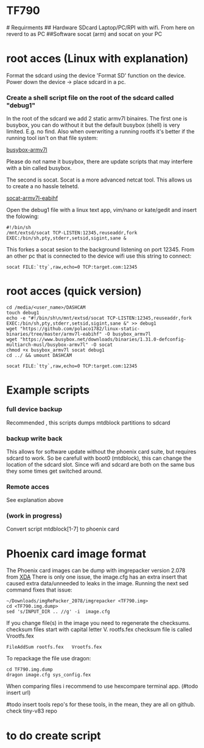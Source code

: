 
# TF790
<what is>
# Requirments
## Hardware
SDcard
Laptop/PC/RPI with wifi. From here on reverd to as PC
##Software
socat (arm) and socat on your PC


# root acces (Linux with explanation)
Format the sdcard using the device 'Format SD' function on the device.
Power down the device -> place sdcard in a pc.

### Create a shell script file on the root of the sdcard called "debug1"

In the root of the sdcard we add 2 static armv7l binaires. 
The first one is busybox, you can do without it but the default busybox (shell) is very limited. E.g. no find. 
Also when overwriting a running rootfs it's better if the running tool isn't on that file system:

[busybox-armv7l](https://www.busybox.net/downloads/binaries/1.31.0-defconfig-multiarch-musl/busybox-armv7l)

Please do not name it busybox, there are update scripts that may interfere with a bin called busybox.

The second is socat. Socat is a more advanced netcat tool. This allows us to create a no hassle telnetd.

[socat-armv7l-eabihf](https://github.com/polaco1782/linux-static-binaries/tree/master/armv7l-eabihf)

Open the debug1 file with a linux text app, vim/nano or kate/gedit and insert the folowing:

```
#!/bin/sh
/mnt/extsd/socat TCP-LISTEN:12345,reuseaddr,fork EXEC:/bin/sh,pty,stderr,setsid,sigint,sane &
```
This forkes a socat sesion to the background listening on port 12345.
From an other pc that is connected to the device wifi use this string to connect:
```
socat FILE:`tty`,raw,echo=0 TCP:target.com:12345
```

# root acces (quick version)
```
cd /media/<user_name>/DASHCAM
touch debug1
echo -e "#!/bin/sh\n/mnt/extsd/socat TCP-LISTEN:12345,reuseaddr,fork EXEC:/bin/sh,pty,stderr,setsid,sigint,sane &" >> debug1
wget "https://github.com/polaco1782/linux-static-binaries/tree/master/armv7l-eabihf" -O busybox_armv7l
wget "https://www.busybox.net/downloads/binaries/1.31.0-defconfig-multiarch-musl/busybox-armv7l" -O socat
chmod +x busybox_armv7l socat debug1
cd ../ && umount DASHCAM
```

```
socat FILE:`tty`,raw,echo=0 TCP:target.com:12345
```

# Example scripts

###  full device backup 
Recommended , this scripts dumps mtdblock partitions to sdcard 
### backup write back
This allows for software update without the phoenix card suite, but requires sdcard to work.
So be carefull with boot0 (mtdblock), this can change the location of the sdcard slot. Since wifi and sdcard are both on the same bus they some times get switched around.
### Remote acces 
See explanation above
###  (work in progress) 
Convert script mtdblock[1-7] to phoenix card

# Phoenix card image format
The Phoenix card images can be dump with imgrepacker version 2.078 from [XDA](https://xdaforums.com/tags/imgrepacker/)
There is only one issue, the image.cfg has an extra insert that caused extra data/unneeded to leaks in the image. Running the next sed command fixes that issue:
```
~/Downloads/imgRePacker_2078/imgrepacker <TF790.img>
cd <TF790.img.dump>
sed 's/INPUT_DIR .. //g' -i  image.cfg
```
If you change file(s) in the image you need to regenerate the checksums. checksum files start with capital letter V.
rootfs.fex checksum file is called Vrootfs.fex
```
FileAddSum rootfs.fex   Vrootfs.fex
```
To repackage the file use dragon:
```
cd TF790.img.dump
dragon image.cfg sys_config.fex
```

When comparing files i recommend to use hexcompare terminal app. (#todo insert url)

#todo insert tools repo's for these tools, in the mean, they are all on github. check tiny-v83 repo
# to do create script

